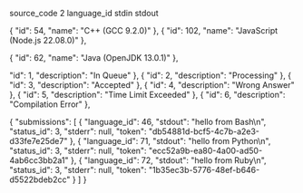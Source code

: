 source_code
2	language_id
stdin
	stdout


{
"id": 54,
"name": "C++ (GCC 9.2.0)"
},
{
"id": 102,
"name": "JavaScript (Node.js 22.08.0)"
},

{
"id": 62,
"name": "Java (OpenJDK 13.0.1)"
},



  "id": 1,
    "description": "In Queue"
  },
  {
    "id": 2,
    "description": "Processing"
  },
  {
    "id": 3,
    "description": "Accepted"
  },
  {
    "id": 4,
    "description": "Wrong Answer"
  },
  {
    "id": 5,
    "description": "Time Limit Exceeded"
  },
  {
    "id": 6,
    "description": "Compilation Error"
  },





  {
  "submissions": [
    {
      "language_id": 46,
      "stdout": "hello from Bash\n",
      "status_id": 3,
      "stderr": null,
      "token": "db54881d-bcf5-4c7b-a2e3-d33fe7e25de7"
    },
    {
      "language_id": 71,
      "stdout": "hello from Python\n",
      "status_id": 3,
      "stderr": null,
      "token": "ecc52a9b-ea80-4a00-ad50-4ab6cc3bb2a1"
    },
    {
      "language_id": 72,
      "stdout": "hello from Ruby\n",
      "status_id": 3,
      "stderr": null,
      "token": "1b35ec3b-5776-48ef-b646-d5522bdeb2cc"
    }
  ]
}

